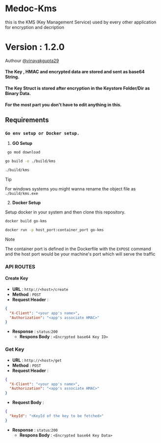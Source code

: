 # Medoc-Kms

this is the KMS (Key Management Service) used by every other application for encryption and decription

# Version : 1.2.0

Authour [@vinayakgupta29](https://www.github.com/vinayakgupta29)

#### The Key , HMAC and encrypted data are stored and sent as base64 String.

#### The Key Struct is stored after encryption in the Keystore Folder/Dir as Binary Data.

#### For the most part you don't have to edit anything in this.

## Requirements

### `Go env setup or Docker setup.`

1. <b>GO Setup</b>

```sh
 go mod download
```

```sh
go build -o ./build/kms
```

```sh
./build/kms
```

> [!TIP]
>
> For windows systems you might wanna rename the object file as `./build/kms.exe`

2. <b>Docker Setup</b>

Setup docker in your system and then clone this repository.

```sh
docker build go-kms
```

```sh
docker run -p host_port:container_port go-kms
```

> [!NOTE]
>
> The container port is defined in the Dockerfile with the `EXPOSE` command and the host port would be your machine's port which will serve the traffic

### API ROUTES

#### Create Key

- **URL** : `http://<host>/create`
- **Method** : `POST`
- **Request Header** :

```json
{
  "X-Client": "<your app's name>",
  "Authorization": "<app's associate HMAC>"
}
```

- **Response** :
  `status`:`200`
  - **Respons Body** : `<Encrypted base64 Key ID>`

### Get Key

- **URL** : `http://<host>/get`
- **Method** : `POST`
- **Request Header** :

```json
{
  "X-Client": "<your app's name>",
  "Authorization": "<app's associate HMAC>"
}
```

- **Request Body** :

```json
{
  "keyId": "<KeyId of the key to be fetched>"
}
```

- **Response** :
  `status`:`200`
  - **Respons Body** : `<Encrypted base64 Key Data>`

